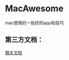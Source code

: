 # MacAwesome
mac使用的一些好的app和技巧

## 第三方文档：
[相关文档](https://app.yinxiang.com/shard/s9/nl/679699/2db40ad9-4411-468c-a4a9-2856f0170223/)


